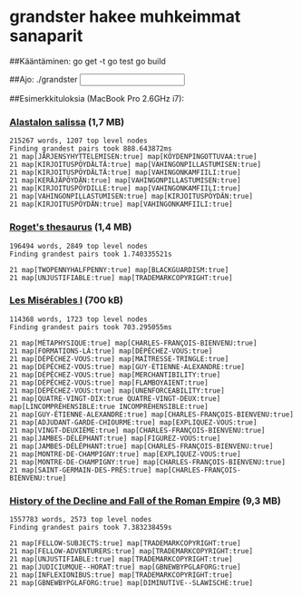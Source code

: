 # grandster hakee muhkeimmat sanaparit

##Kääntäminen:
    go get -t
    go test
    go build

##Ajo:
    ./grandster <input>

##Esimerkkituloksia (MacBook Pro 2.6GHz i7):

### [Alastalon salissa](testfiles/alastalon_salissa.txt) (1,7 MB)
    215267 words, 1207 top level nodes
    Finding grandest pairs took 888.643872ms
    21 map[JÄRJENSYHYTTELEMISEN:true] map[KÖYDENPINGOTTUVAA:true]
    21 map[KIRJOITUSPÖYDÄLTÄ:true] map[VAHINGONPILLASTUMISEN:true]
    21 map[KIRJOITUSPÖYDÄLTÄ:true] map[VAHINGONKAMFIILI:true]
    21 map[KERÄJÄPÖYDÄN:true] map[VAHINGONPILLASTUMISEN:true]
    21 map[KIRJOITUSPÖYDILLE:true] map[VAHINGONKAMFIILI:true]
    21 map[VAHINGONPILLASTUMISEN:true] map[KIRJOITUSPÖYDÄN:true]
    21 map[KIRJOITUSPÖYDÄN:true] map[VAHINGONKAMFIILI:true]

### [Roget's thesaurus](testfiles/rogets-thesaurus.txt) (1,4 MB)
    196494 words, 2849 top level nodes
    Finding grandest pairs took 1.740335521s
    
    21 map[TWOPENNYHALFPENNY:true] map[BLACKGUARDISM:true]
    21 map[UNJUSTIFIABLE:true] map[TRADEMARKCOPYRIGHT:true]

### [Les Misérables I](testfiles/les_miserables.txt) (700 kB)
    114368 words, 1723 top level nodes
    Finding grandest pairs took 703.295055ms
    
    21 map[MÉTAPHYSIQUE:true] map[CHARLES-FRANÇOIS-BIENVENU:true]
    21 map[FORMATIONS-LÀ:true] map[DÉPÊCHEZ-VOUS:true]
    21 map[DÉPÊCHEZ-VOUS:true] map[MAÎTRESSE-TRINGLE:true]
    21 map[DÉPÊCHEZ-VOUS:true] map[GUY-ÉTIENNE-ALEXANDRE:true]
    21 map[DÉPÊCHEZ-VOUS:true] map[MERCHANTIBILITY:true]
    21 map[DÉPÊCHEZ-VOUS:true] map[FLAMBOYAIENT:true]
    21 map[DÉPÊCHEZ-VOUS:true] map[UNENFORCEABILITY:true]
    21 map[QUATRE-VINGT-DIX:true QUATRE-VINGT-DEUX:true] map[LINCOMPRÉHENSIBLE:true INCOMPRÉHENSIBLE:true]
    21 map[GUY-ÉTIENNE-ALEXANDRE:true] map[CHARLES-FRANÇOIS-BIENVENU:true]
    21 map[ADJUDANT-GARDE-CHIOURME:true] map[EXPLIQUEZ-VOUS:true]
    21 map[VINGT-DEUXIÈME:true] map[CHARLES-FRANÇOIS-BIENVENU:true]
    21 map[JAMBES-DÉLÉPHANT:true] map[FIGUREZ-VOUS:true]
    21 map[JAMBES-DÉLÉPHANT:true] map[CHARLES-FRANÇOIS-BIENVENU:true]
    21 map[MONTRE-DE-CHAMPIGNY:true] map[EXPLIQUEZ-VOUS:true]
    21 map[MONTRE-DE-CHAMPIGNY:true] map[CHARLES-FRANÇOIS-BIENVENU:true]
    21 map[SAINT-GERMAIN-DES-PRÉS:true] map[CHARLES-FRANÇOIS-BIENVENU:true]

### [History of the Decline and Fall of the Roman Empire](testfiles/decline_and_fall.txt) (9,3 MB)
    1557783 words, 2573 top level nodes
    Finding grandest pairs took 7.383238459s
    
    21 map[FELLOW-SUBJECTS:true] map[TRADEMARKCOPYRIGHT:true]
    21 map[FELLOW-ADVENTURERS:true] map[TRADEMARKCOPYRIGHT:true]
    21 map[UNJUSTIFIABLE:true] map[TRADEMARKCOPYRIGHT:true]
    21 map[JUDICIUMQUE--HORAT:true] map[GBNEWBYPGLAFORG:true]
    21 map[INFLEXIONIBUS:true] map[TRADEMARKCOPYRIGHT:true]
    21 map[GBNEWBYPGLAFORG:true] map[DIMINUTIVE--SLAWISCHE:true]
